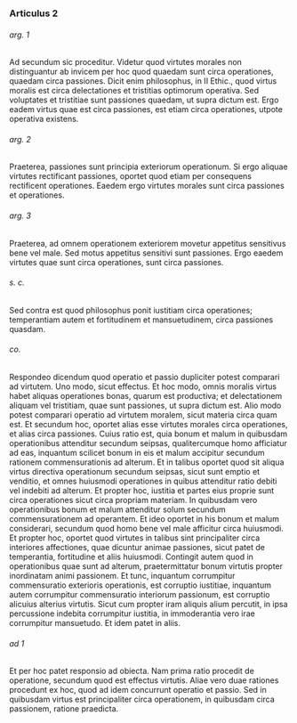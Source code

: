### Articulus 2

###### arg. 1
Ad secundum sic proceditur. Videtur quod virtutes morales non distinguantur ab invicem per hoc quod quaedam sunt circa operationes, quaedam circa passiones. Dicit enim philosophus, in II Ethic., quod virtus moralis est circa delectationes et tristitias optimorum operativa. Sed voluptates et tristitiae sunt passiones quaedam, ut supra dictum est. Ergo eadem virtus quae est circa passiones, est etiam circa operationes, utpote operativa existens.

###### arg. 2
Praeterea, passiones sunt principia exteriorum operationum. Si ergo aliquae virtutes rectificant passiones, oportet quod etiam per consequens rectificent operationes. Eaedem ergo virtutes morales sunt circa passiones et operationes.

###### arg. 3
Praeterea, ad omnem operationem exteriorem movetur appetitus sensitivus bene vel male. Sed motus appetitus sensitivi sunt passiones. Ergo eaedem virtutes quae sunt circa operationes, sunt circa passiones.

###### s. c.
Sed contra est quod philosophus ponit iustitiam circa operationes; temperantiam autem et fortitudinem et mansuetudinem, circa passiones quasdam.

###### co.
Respondeo dicendum quod operatio et passio dupliciter potest comparari ad virtutem. Uno modo, sicut effectus. Et hoc modo, omnis moralis virtus habet aliquas operationes bonas, quarum est productiva; et delectationem aliquam vel tristitiam, quae sunt passiones, ut supra dictum est. Alio modo potest comparari operatio ad virtutem moralem, sicut materia circa quam est. Et secundum hoc, oportet alias esse virtutes morales circa operationes, et alias circa passiones. Cuius ratio est, quia bonum et malum in quibusdam operationibus attenditur secundum seipsas, qualitercumque homo afficiatur ad eas, inquantum scilicet bonum in eis et malum accipitur secundum rationem commensurationis ad alterum. Et in talibus oportet quod sit aliqua virtus directiva operationum secundum seipsas, sicut sunt emptio et venditio, et omnes huiusmodi operationes in quibus attenditur ratio debiti vel indebiti ad alterum. Et propter hoc, iustitia et partes eius proprie sunt circa operationes sicut circa propriam materiam. In quibusdam vero operationibus bonum et malum attenditur solum secundum commensurationem ad operantem. Et ideo oportet in his bonum et malum considerari, secundum quod homo bene vel male afficitur circa huiusmodi. Et propter hoc, oportet quod virtutes in talibus sint principaliter circa interiores affectiones, quae dicuntur animae passiones, sicut patet de temperantia, fortitudine et aliis huiusmodi. Contingit autem quod in operationibus quae sunt ad alterum, praetermittatur bonum virtutis propter inordinatam animi passionem. Et tunc, inquantum corrumpitur commensuratio exterioris operationis, est corruptio iustitiae, inquantum autem corrumpitur commensuratio interiorum passionum, est corruptio alicuius alterius virtutis. Sicut cum propter iram aliquis alium percutit, in ipsa percussione indebita corrumpitur iustitia, in immoderantia vero irae corrumpitur mansuetudo. Et idem patet in aliis.

###### ad 1
Et per hoc patet responsio ad obiecta. Nam prima ratio procedit de operatione, secundum quod est effectus virtutis. Aliae vero duae rationes procedunt ex hoc, quod ad idem concurrunt operatio et passio. Sed in quibusdam virtus est principaliter circa operationem, in quibusdam circa passionem, ratione praedicta.


